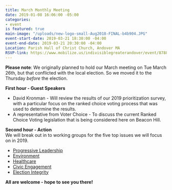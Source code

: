```yaml
---
title: March Monthly Meeting
date: 2019-01-08 16:06:00 -05:00
categories:
- event
is featured: true
main-image: "/uploads/new-logo-small-Aug2018-FINAL-b4b904.JPG"
event-start-date: 2019-03-21 18:30:00 -04:00
event-end-date: 2019-03-21 20:30:00 -04:00
Location: Parish Hall of Christ Church, Andover MA
RSVP-link: https://www.mobilize.us/indivisiblegreaterandover/event/87883/
---
```


**Please note**: We originally planned to hold our March meeting on Tue March 26th, but that conflicted with the local election. So we moved it to the Thursday *before* the election. 

**First hour - Guest Speakers**
* David Kronman - Will review the results of our 2019 prioritization survey, with a particular focus on the ranked choice voting process that was used to determine the results.
* A representative from Voter Choice - To discuss the current Ranked Choice Voting legislation that is being considered here on Beacon Hill. 

**Second hour - Action**<BR>
We will break out in to working groups for the five top issues we will focus on in 2019. 
* [Progressive Leadership](https://bit.ly/2tXd1Qt)
* [Environment](https://bit.ly/2F0gnZg)
* [Healthcare](https://bit.ly/2TF0zD9)
* [Civic Engagement](https://bit.ly/2NTrKVA)
* [Election Integrity](https://bit.ly/2F29RBa)

**All are welcome - hope to see you there!**